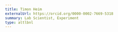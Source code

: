 ```yaml
---
title: Timon Heim
externalUrl: https://orcid.org/0000-0002-7669-5318
summary: Lab Scientist, Experiment
type: altlbnl
---
```

